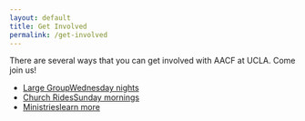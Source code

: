```yaml
---
layout: default
title: Get Involved
permalink: /get-involved
---
```


<div class="text-panel" markdown="1">

There are several ways that you can get involved with AACF at UCLA. Come join us!

</div>

<div class="link-tile-list" markdown="1">

* [<span class="link-tile-title">Large Group</span>Wednesday nights](/large-group)
* [<span class="link-tile-title">Church Rides</span>Sunday mornings](/church-rides)
* [<span class="link-tile-title">Ministries</span>learn more](/ministries)

</div>
